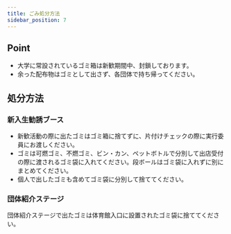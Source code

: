 ```yaml
---
title: ごみ処分方法
sidebar_position: 7
---
```


## Point
- 大学に常設されているゴミ箱は新歓期間中、封鎖しております。
-  余った配布物はゴミとして出さず、各団体で持ち帰ってください。

## 処分方法
### 新入生勧誘ブース
- 新歓活動の際に出たゴミはゴミ箱に捨てずに、片付けチェックの際に実行委員にお渡しください。
- ゴミは可燃ゴミ、不燃ゴミ、ビン・カン、ペットボトルで分別して出店受付の際に渡されるゴミ袋に入れてください。段ボールはゴミ袋に入れずに別にまとめてください。
- 個人で出したゴミも含めてゴミ袋に分別して捨ててください。
### 団体紹介ステージ
団体紹介ステージで出たゴミは体育館入口に設置されたゴミ袋に捨ててください。